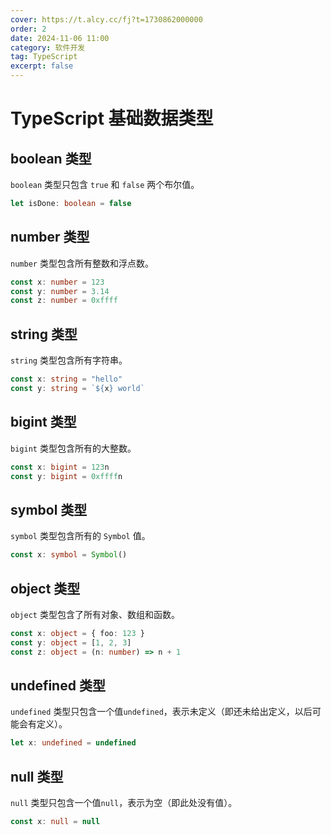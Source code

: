 ```yaml
---
cover: https://t.alcy.cc/fj?t=1730862000000
order: 2
date: 2024-11-06 11:00
category: 软件开发
tag: TypeScript
excerpt: false
---
```


# TypeScript 基础数据类型

## boolean 类型

`boolean` 类型只包含 `true` 和 `false` 两个布尔值。

```TypeScript
let isDone: boolean = false
```

## number 类型

`number` 类型包含所有整数和浮点数。

```TypeScript
const x: number = 123
const y: number = 3.14
const z: number = 0xffff
```

## string 类型

`string` 类型包含所有字符串。

```TypeScript
const x: string = "hello"
const y: string = `${x} world`
```

## bigint 类型

`bigint` 类型包含所有的大整数。

```TypeScript
const x: bigint = 123n
const y: bigint = 0xffffn
```

## symbol 类型

`symbol` 类型包含所有的 `Symbol` 值。

```TypeScript
const x: symbol = Symbol()
```

## object 类型

`object` 类型包含了所有对象、数组和函数。

```TypeScript
const x: object = { foo: 123 }
const y: object = [1, 2, 3]
const z: object = (n: number) => n + 1
```

## undefined 类型

`undefined` 类型只包含一个值`undefined`，表示未定义（即还未给出定义，以后可能会有定义）。

```TypeScript
let x: undefined = undefined
```

## null 类型

`null` 类型只包含一个值`null`，表示为空（即此处没有值）。

```TypeScript
const x: null = null
```

